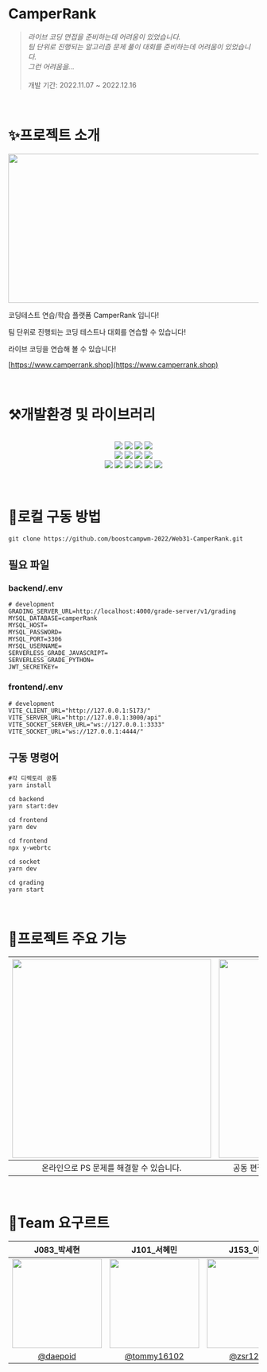 # CamperRank

> *라이브 코딩 면접을 준비하는데 어려움이 있었습니다. <br/> 팀 단위로 진행되는 알고리즘 문제 풀이 대회를 준비하는데 어려움이 있었습니다. <br/> 그런 어려움을…*
<br/><br/>개발 기간: 2022.11.07 ~ 2022.12.16
> 

<br/>

# ✨프로젝트 소개

<img src="https://user-images.githubusercontent.com/46220202/207907303-39b20ea4-b9d5-4996-9d7f-643d852f0740.png" width="900" height="300"/>


코딩테스트 연습/학습 플랫폼 CamperRank 입니다!

팀 단위로 진행되는 코딩 테스트나 대회를 연습할 수 있습니다!

라이브 코딩을 연습해 볼 수 있습니다!

[https://www.camperrank.shop](https://www.camperrank.shop)


<br/>

# ⚒️개발환경 및 라이브러리

<br/>

<div align="center">
  <img src="https://img.shields.io/badge/TypeScript-3178C6?style=flat-square&logo=typescript&logoColor=white"/>
  <img src="https://img.shields.io/badge/React-61DAFB?style=flat-square&logo=React&logoColor=white"/>
  <img src="https://img.shields.io/badge/Vite-646CFF?style=flat-square&logo=Vite&logoColor=white"/>
  <img src="https://img.shields.io/badge/styled--components-DB7093?style=flat-square&logo=styled-components&logoColor=white"/><br>
  <img src="https://img.shields.io/badge/Node.js-339933?style=flat-square&logo=Node.js&logoColor=white"/>
  <img src="https://img.shields.io/badge/NestJS-E0234E?style=flat-square&logo=NestJS&logoColor=white"/>
  <img src="https://img.shields.io/badge/MySQL-4479A1?style=flat-square&logo=MySQL&logoColor=white"/>
  <img src="https://img.shields.io/badge/TypeORM-FF4716?style=flat-square&logo=%20Actions&logoColor=white"/><br>
  <img src="https://img.shields.io/badge/github action-2671E5?style=flat-square&logo=GitHub%20Actions&logoColor=white"/>
  <img src="https://img.shields.io/badge/Jest-C21325?style=flat-square&logo=Jest&logoColor=white"/>
  <img src="https://img.shields.io/badge/socket.io-010101?style=flat-square&logo=socket.io&logoColor=white">
  <img src="https://img.shields.io/badge/NGINX-009639?style=flat-square&logo=NGINX&logoColor=white">
  <img src="https://img.shields.io/badge/Docker-2496ED?style=flat-square&logo=Docker&logoColor=white">
  <img src="https://img.shields.io/badge/NCloud-03C75A?style=flat-square&logo=Naver&logoColor=white">
</div>

<br/>
<br>

# 🎁로컬 구동 방법
```
git clone https://github.com/boostcampwm-2022/Web31-CamperRank.git
```
## 필요 파일
### backend/.env
```
# development
GRADING_SERVER_URL=http://localhost:4000/grade-server/v1/grading
MYSQL_DATABASE=camperRank
MYSQL_HOST=
MYSQL_PASSWORD=
MYSQL_PORT=3306
MYSQL_USERNAME=
SERVERLESS_GRADE_JAVASCRIPT=
SERVERLESS_GRADE_PYTHON=
JWT_SECRETKEY=
```
### frontend/.env
```
# development
VITE_CLIENT_URL="http://127.0.0.1:5173/"
VITE_SERVER_URL="http://127.0.0.1:3000/api"
VITE_SOCKET_SERVER_URL="ws://127.0.0.1:3333"
VITE_SOCKET_URL="ws://127.0.0.1:4444/"
```
## 구동 명령어
```
#각 디렉토리 공통
yarn install

cd backend
yarn start:dev

cd frontend
yarn dev

cd frontend
npx y-webrtc

cd socket
yarn dev

cd grading
yarn start
```

<br>

# 🎯프로젝트 주요 기능

|<img src="https://user-images.githubusercontent.com/46220202/207910934-2f993898-927f-42dc-8c1b-4822e75e7771.gif" width= "400" height="400"/>|<img src="https://user-images.githubusercontent.com/62196278/208003205-8a58dac4-3a5d-43e4-b69b-839a43749a98.gif" width= "400" height="400"/>|
|:----:|:----:|
|온라인으로 PS 문제를 해결할 수 있습니다.|공동 편집 기능으로 같이 코드를 편집할 수 있습니다.|

<br/>

# 🥛Team 요구르트
|J083_박세현|J101_서혜민|J153_이재권|J194_조진우|
|:----:|:----:|:----:|:----:|
|<img src="https://user-images.githubusercontent.com/46220202/200989306-054bb7c9-ff16-4258-a146-ce1cd6baac12.PNG" width="180">|<img src="https://user-images.githubusercontent.com/75344562/200989394-68ff559e-ce85-46b7-ae8c-4d9ea0d6e5f6.png" width="180">|<img src="https://user-images.githubusercontent.com/62196278/200988892-86c0d6bf-4daa-46b7-a429-1d857b1003d8.jpg" width="180">|<img src="https://user-images.githubusercontent.com/56079377/200989077-7aacef03-2b3a-4b56-b0b3-866ee07f0e79.jpg" width="180">
|[@daepoid](https://github.com/daepoid)|[@tommy16102](https://github.com/tommy16102)|[@zsr12383](https://github.com/zsr12383)|[@sinterhoo](https://github.com/sinterhoo)|

<br/>

